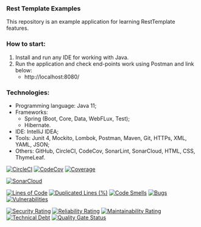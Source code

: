 ### Rest Template Examples
This repository is an example application for learning RestTemplate features.



### How to start:
1. Install and run any IDE for working with Java.
2. Run the application and check end-points work using Postman and link below:
   - http://localhost:8080/



### Technologies:
- Programming language: Java 11;
- Frameworks:
  - Spring (Boot, Core, Data, WebFLux, Test);
  - Hibernate.
- IDE: IntelliJ IDEA;
- Tools: Junit 4, Mockito, Lombok, Postman, Maven, Git, HTTPs, XML, YAML, JSON;
- Others: GitHub, CircleCI, CodeCov, SonarLint, SonarCloud, HTML, CSS, ThymeLeaf.

[![CircleCI](https://circleci.com/gh/Crazy-pro/rest-template-examples.svg?style=svg)](https://app.circleci.com/gh/Crazy-pro/rest-template-examples)
[![CodeCov](https://codecov.io/gh/Crazy-pro/rest-template-examples/branch/master/graph/badge.svg)](https://codecov.io/gh/Crazy-pro/rest-template-examples)
[![Coverage](https://sonarcloud.io/api/project_badges/measure?project=Crazy-pro_rest-template-examples&metric=coverage)](https://sonarcloud.io/summary/new_code?id=Crazy-pro_rest-template-examples)

[![SonarCloud](https://sonarcloud.io/images/project_badges/sonarcloud-black.svg)](https://sonarcloud.io/summary/new_code?id=Crazy-pro_rest-template-examples)

[![Lines of Code](https://sonarcloud.io/api/project_badges/measure?project=Crazy-pro_rest-template-examples&metric=ncloc)](https://sonarcloud.io/summary/new_code?id=Crazy-pro_rest-template-examples)
[![Duplicated Lines (%)](https://sonarcloud.io/api/project_badges/measure?project=Crazy-pro_rest-template-examples&metric=duplicated_lines_density)](https://sonarcloud.io/summary/new_code?id=Crazy-pro_rest-template-examples)
[![Code Smells](https://sonarcloud.io/api/project_badges/measure?project=Crazy-pro_rest-template-examples&metric=code_smells)](https://sonarcloud.io/summary/new_code?id=Crazy-pro_rest-template-examples)
[![Bugs](https://sonarcloud.io/api/project_badges/measure?project=Crazy-pro_rest-template-examples&metric=bugs)](https://sonarcloud.io/summary/new_code?id=Crazy-pro_rest-template-examples)
[![Vulnerabilities](https://sonarcloud.io/api/project_badges/measure?project=Crazy-pro_rest-template-examples&metric=vulnerabilities)](https://sonarcloud.io/summary/new_code?id=Crazy-pro_rest-template-examples)

[![Security Rating](https://sonarcloud.io/api/project_badges/measure?project=Crazy-pro_rest-template-examples&metric=security_rating)](https://sonarcloud.io/summary/new_code?id=Crazy-pro_rest-template-examples)
[![Reliability Rating](https://sonarcloud.io/api/project_badges/measure?project=Crazy-pro_rest-template-examples&metric=reliability_rating)](https://sonarcloud.io/summary/new_code?id=Crazy-pro_rest-template-examples)
[![Maintainability Rating](https://sonarcloud.io/api/project_badges/measure?project=Crazy-pro_rest-template-examples&metric=sqale_rating)](https://sonarcloud.io/summary/new_code?id=Crazy-pro_rest-template-examples)
[![Technical Debt](https://sonarcloud.io/api/project_badges/measure?project=Crazy-pro_rest-template-examples&metric=sqale_index)](https://sonarcloud.io/summary/new_code?id=Crazy-pro_rest-template-examples)
[![Quality Gate Status](https://sonarcloud.io/api/project_badges/measure?project=Crazy-pro_rest-template-examples&metric=alert_status)](https://sonarcloud.io/summary/new_code?id=Crazy-pro_rest-template-examples)
